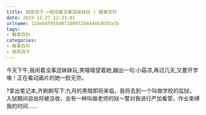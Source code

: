 ```yaml
---
title: 搞笑段子->我闲着没事逗妹妹玩 | 糗事百科
date: 2019-12-27 12:33:01
urlname: 110eb8f95bd07180972844d463655a3b
tags: 
- 糗事百科
categories:
- 糗事百科
- 搞笑段子
---
```

今天下午,我闲着没事逗妹妹玩,笑嘻嘻望着她,蹦出一句:小菇凉,再过几天,又要开学咯！正在看动画片的她一脸无奈。

?拿出笔记本,齐刷刷写下:九月的黑暗即将来临，我将去到一个叫做学校的监狱，入狱期间自由将被没收，会有一种叫做老师的狱～警对我进行严加看管，作业束缚我的时间……


